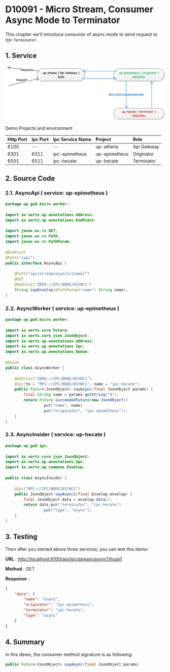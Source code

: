 # D10091 - Micro Stream, Consumer Async Mode to Terminator

This chapter we'll introduce consumer of async mode to send request to rpc `Terminator`.

## 1. Service

![](/doc/image/d10091-1.png)

Demo Projects and environment

| Http Port | Ipc Port | Ipc Service Name | Project | Role |
| :--- | :--- | :--- | :--- | :--- |
| 6100 | -- | -- | up-athena | Api Gateway |
| 6301 | 6311 | ipc-epimetheus | up-epimetheus | Originator |
| 6501 | 6511 | ipc-hecate | up-hecate | Terminator |

## 2. Source Code

### 2.1. AsyncApi \( service: up-epimetheus \)

```java
package up.god.micro.worker;

import io.vertx.up.annotations.Address;
import io.vertx.up.annotations.EndPoint;

import javax.ws.rs.GET;
import javax.ws.rs.Path;
import javax.ws.rs.PathParam;

@EndPoint
@Path("/api")
public interface AsyncApi {

    @Path("ipc/stream/async1/{name}")
    @GET
    @Address("ZERO://IPC/NODE/ASYNC1")
    String sayEnvelop(@PathParam("name") String name);
}
```

### 2.2. AsyncWorker \( service: up-epimetheus \)

```java
package up.god.micro.worker;

import io.vertx.core.Future;
import io.vertx.core.json.JsonObject;
import io.vertx.up.annotations.Address;
import io.vertx.up.annotations.Ipc;
import io.vertx.up.annotations.Queue;

@Queue
public class AsyncWorker {

    @Address("ZERO://IPC/NODE/ASYNC1")
    @Ipc(to = "RPC://IPC/NODE/ASYNC1", name = "ipc-hecate")
    public Future<JsonObject> sayAsync(final JsonObject params) {
        final String name = params.getString("0");
        return Future.succeededFuture(new JsonObject()
                .put("name", name)
                .put("originator", "ipc-epimetheus"));
    }
}
```

### 2.3. AsyncInsider \( service: up-hecate \)

```java
package up.god.ipc;

import io.vertx.core.json.JsonObject;
import io.vertx.up.annotations.Ipc;
import io.vertx.up.commune.Envelop;

public class AsyncInsider {

    @Ipc("RPC://IPC/NODE/ASYNC1")
    public JsonObject sayAsync1(final Envelop envelop) {
        final JsonObject data = envelop.data();
        return data.put("terminator", "ipc-hecate")
                .put("type", "async");
    }
}
```

## 3. Testing

Then after you started above three services, you can test this demo:

**URL** : [http://localhost:6100/api/ipc/stream/async1/huan1](http://localhost:6100/api/ipc/stream/async1/huan1)

**Method** : GET

**Response** :

```json
{
    "data": {
        "name": "huan1",
        "originator": "ipc-epimetheus",
        "terminator": "ipc-hecate",
        "type": "async"
    }
}
```

## 4. Summary

In this demo, the consumer method signature is as following:

```java
public Future<JsonObject> sayAsync(final JsonObject params)
```



